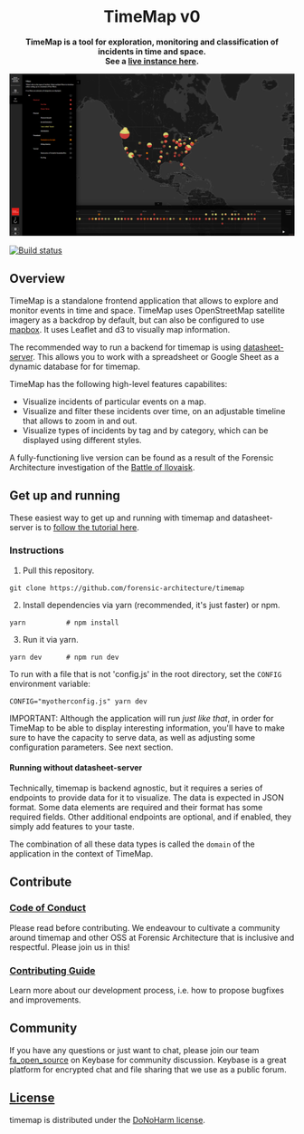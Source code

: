<h1 align="center">
  TimeMap v0
</h1>

<p align="center">
  <strong>TimeMap is a tool for exploration, monitoring and classification of incidents in time and space.<br>See a <a href="https://blmprotests.forensic-architecture.org">live instance here</a>.</strong><br>
</p>

![](docs/example-timemap.png)

[![Build status](https://travis-ci.com/forensic-architecture/timemap.svg?branch=develop)](https://travis-ci.com/forensic-architecture/timemap)

## Overview

TimeMap is a standalone frontend application that allows to explore and monitor events in time and space. TimeMap uses OpenStreetMap satellite imagery as a backdrop by default, but can also be configured to use [mapbox](https://www.mapbox.com/). It uses Leaflet and d3 to visually map information.

The recommended way to run a backend for timemap is using [datasheet-server](https://github.com/forensic-architecture/datasheet-server). This allows you to work with a spreadsheet or Google Sheet as a dynamic database for for timemap.

TimeMap has the following high-level features capabilites:

* Visualize incidents of particular events on a map.
* Visualize and filter these incidents over time, on an adjustable timeline that allows to zoom in and out.
* Visualize types of incidents by tag and by category, which can be displayed using different styles.

A fully-functioning live version can be found as a result of the Forensic Architecture investigation of the [Battle of Ilovaisk](https://ilovaisk.forensic-architecture.org).

## Get up and running

These easiest way to get up and running with timemap and datasheet-server is to
[follow the tutorial here](https://forensic-architecture.org/investigation/timemap-for-cartographic-platforms).

### Instructions

1. Pull this repository.

```shell
git clone https://github.com/forensic-architecture/timemap
```

2. Install dependencies via yarn (recommended, it's just faster) or npm.

```shell
yarn          # npm install
```

3. Run it via yarn.

```shell
yarn dev      # npm run dev
```

To run with a file that is not 'config.js' in the root directory, set the `CONFIG` environment variable:
```
CONFIG="myotherconfig.js" yarn dev
```

IMPORTANT: Although the application will run _just like that_, in order for TimeMap to be able to display interesting information, you'll have to make sure to have the capacity to serve data, as well as adjusting some configuration parameters. See next section.

#### Running without datasheet-server 

Technically, timemap is backend agnostic, but it requires a series of endpoints to provide data for it to visualize. The data is expected in JSON format. Some data elements are required and their format has some required fields. Other additional endpoints are optional, and if enabled, they simply add features to your taste.

The combination of all these data types is called the `domain` of the application in the context of TimeMap.

## Contribute

### [Code of Conduct](CODE_OF_CONDUCT.md)

Please read before contributing. We endeavour to cultivate a community around timemap and other OSS at Forensic Architecture that is inclusive and respectful. Please join us in this!

### [Contributing Guide](CONTRIBUTING.md)

Learn more about our development process,  i.e. how to propose bugfixes and improvements.

## Community
If you have any questions or just want to chat, please join our team [fa_open_source](https://keybase.io/team/fa_open_source) on Keybase for community discussion. Keybase is a great platform for encrypted chat and file sharing that we use as a public forum.

## [License](LICENSE.md)

timemap is distributed under the [DoNoHarm license](https://github.com/raisely/NoHarm).
